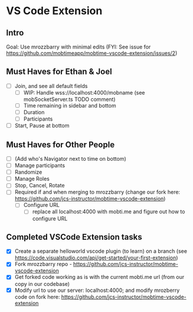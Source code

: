 # VS Code Extension

## Intro

Goal: Use mrozzbarry with minimal edits
(FYI: See issue for https://github.com/mobtimeapp/mobtime-vscode-extension/issues/2)

## Must Haves for Ethan & Joel

- [ ] Join, and see all default fields
  - [ ] WIP: Handle wss://localhost:4000/mobname (see mobSocketServer.ts TODO comment)
  - [ ] Time remaining in sidebar and bottom
  - [ ] Duration
  - [ ] Participants
- [ ] Start, Pause at bottom

## Must Haves for Other People

- [ ] (Add who's Navigator next to time on bottom)
- [ ] Manage participants
- [ ] Randomize
- [ ] Manage Roles
- [ ] Stop, Cancel, Rotate
- [ ] Required if and when merging to mrozzbarry (change our fork here: https://github.com/jcs-instructor/mobtime-vscode-extension)
  - [ ] Configure URL 
    - [ ] replace all localhost:4000 with mobti.me and figure out how to configure URL

## Completed VSCode Extension tasks

- [x] Create a separate helloworld vscode plugin (to learn) on a branch (see https://code.visualstudio.com/api/get-started/your-first-extension)
- [x] Fork mrozzbarry repo - https://github.com/jcs-instructor/mobtime-vscode-extension
- [x] Get forked code working as is with the current mobti.me url (from our copy in our codebase)
- [x] Modify url to use our server: localhost:4000; and modify mrozberry code on fork here: https://github.com/jcs-instructor/mobtime-vscode-extension